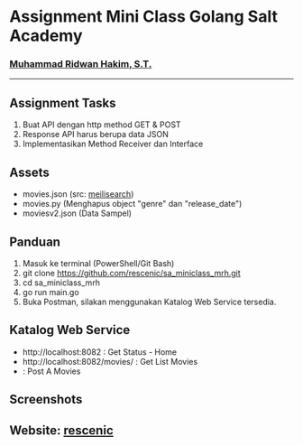 # Assignment Mini Class Golang Salt Academy

### [Muhammad Ridwan Hakim, S.T.](https://github.com/rescenic)<hr>

## Assignment Tasks
1. Buat API dengan http method GET & POST
2. Response API harus berupa data JSON
3. Implementasikan Method Receiver dan Interface

## Assets
- movies.json (src: [meilisearch](https://docs.meilisearch.com/learn/getting_started/quick_start.html#add-documents))<br>
- movies.py (Menghapus object "genre" dan "release_date")<br>
- moviesv2.json (Data Sampel)<br>

## Panduan
1. Masuk ke terminal (PowerShell/Git Bash)
1. git clone https://github.com/rescenic/sa_miniclass_mrh.git
2. cd sa_miniclass_mrh
3. go run main.go
4. Buka Postman, silakan menggunakan Katalog Web Service tersedia.

## Katalog Web Service
- http://localhost:8082 : Get Status - Home<br>
- http://localhost:8082/movies/ : Get List Movies<br>
-  : Post A Movies<br>

## Screenshots

## Website: [rescenic](https://github.com/rescenic/sa_miniclass_mrh)